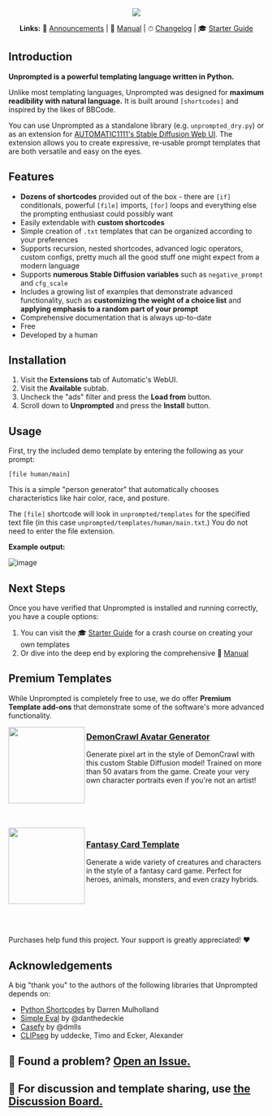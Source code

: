 <p align="center">
<img src="https://user-images.githubusercontent.com/95403634/206286547-53f22ebf-e5fc-4bbd-8bad-53b9cb17ae64.png">
</p>

<p align="center"><strong>Links:</strong> 📣 <a href="./docs/ANNOUNCEMENTS.md">Announcements</a> | 📘 <a href="./docs/MANUAL.md">Manual</a> | ⏱ <a href="./docs/CHANGELOG.md">Changelog</a> | 🎓 <a href="./docs/GUIDE.md">Starter Guide</a></p>

## Introduction

**Unprompted is a powerful templating language written in Python.**

Unlike most templating languages, Unprompted was designed for **maximum readibility with natural language.** It is built around `[shortcodes]` and inspired by the likes of BBCode.

You can use Unprompted as a standalone library (e.g. `unprompted_dry.py`) or as an extension for [AUTOMATIC1111's Stable Diffusion Web UI](https://github.com/AUTOMATIC1111/stable-diffusion-webui). The extension allows you to create expressive, re-usable prompt templates that are both versatile and easy on the eyes.

## Features

- **Dozens of shortcodes** provided out of the box - there are `[if]` conditionals, powerful `[file]` imports, `[for]` loops and everything else the prompting enthusiast could possibly want
- Easily extendable with **custom shortcodes**
- Simple creation of `.txt` templates that can be organized according to your preferences
- Supports recursion, nested shortcodes, advanced logic operators, custom configs, pretty much all the good stuff one might expect from a modern language
- Supports **numerous Stable Diffusion variables** such as `negative_prompt` and `cfg_scale`
- Includes a growing list of examples that demonstrate advanced functionality, such as **customizing the weight of a choice list** and **applying emphasis to a random part of your prompt**
- Comprehensive documentation that is always up-to-date
- Free
- Developed by a human

## Installation

1. Visit the **Extensions** tab of Automatic's WebUI.
2. Visit the **Available** subtab.
3. Uncheck the "ads" filter and press the **Load from** button.
4. Scroll down to **Unprompted** and press the **Install** button.

## Usage

First, try the included demo template by entering the following as your prompt:

`[file human/main]`

This is a simple "person generator" that automatically chooses characteristics like hair color, race, and posture.

The `[file]` shortcode will look in `unprompted/templates` for the specified text file (in this case `unprompted/templates/human/main.txt`.) You do not need to enter the file extension.

**Example output:**

![image](https://user-images.githubusercontent.com/95403634/206287476-eb37cdaa-723d-41f4-bac9-02056e55767a.png)

## Next Steps

Once you have verified that Unprompted is installed and running correctly, you have a couple options:

1. You can visit the 🎓 [Starter Guide](./docs/GUIDE.md) for a crash course on creating your own templates
2. Or dive into the deep end by exploring the comprehensive 📘 [Manual](./docs/MANUAL.md)

## Premium Templates

While Unprompted is completely free to use, we do offer **Premium Template add-ons** that demonstrate some of the software's more advanced functionality.

<img align="left" src="https://i.postimg.cc/nhchddM9/Demon-Crawl-Avatar-Generator-Box.png" width=150>

### [DemonCrawl Avatar Generator](https://payhip.com/b/qLUX9)
Generate pixel art in the style of DemonCrawl with this custom Stable Diffusion model! Trained on more than 50 avatars from the game. Create your very own character portraits even if you're not an artist!
<br/>
<br/>
<br/>
<br/>
<br/>
<br/>
<img align="left" src="https://i.ibb.co/1MSpHL4/Fantasy-Card-Template2.png" width=150>

### [Fantasy Card Template](https://payhip.com/b/hdgNR)
Generate a wide variety of creatures and characters in the style of a fantasy card game. Perfect for heroes, animals, monsters, and even crazy hybrids.
<br/>
<br/>
<br/>
<br/>
<br/>
<br/>
<br/>
Purchases help fund this project. Your support is greatly appreciated! ❤️

## Acknowledgements

A big "thank you" to the authors of the following libraries that Unprompted depends on:

- [Python Shortcodes](https://www.dmulholl.com/dev/shortcodes.html) by Darren Mulholland
- [Simple Eval](https://github.com/danthedeckie/simpleeval) by @danthedeckie
- [Casefy](https://github.com/dmlls/python-casefy) by @dmlls
- [CLIPseg](https://github.com/timojl/clipseg) by uddecke, Timo and Ecker, Alexander


## 🔧 Found a problem? [Open an Issue.](https://github.com/ThereforeGames/unprompted/issues)

## 💬 For discussion and template sharing, use [the Discussion Board.](https://github.com/ThereforeGames/unprompted/discussions)